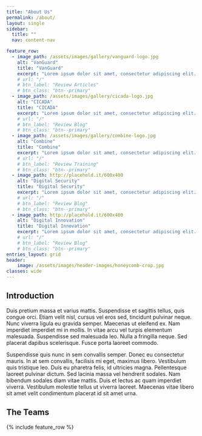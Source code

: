 ```yaml
---
title: "About Us"
permalink: /about/
layout: single
sidebar:
  title: ""
  nav: content-nav

feature_row:
  - image_path: /assets/images/gallery/vanguard-logo.jpg
    alt: "VanGuard"
    title: "VanGuard"
    excerpt: "Lorem ipsum dolor sit amet, consectetur adipiscing elit. Sed luctus, velit nec fringilla rutrum, est elit eleifend lectus, eu hendrerit magna neque nec quam. Aliquam at convallis quam."
    # url: "/"
    # btn_label: "Review Articles"
    # btn_class: "btn--primary"
  - image_path: /assets/images/gallery/cicada-logo.jpg
    alt: "CICADA"
    title: "CICADA"
    excerpt: "Lorem ipsum dolor sit amet, consectetur adipiscing elit. Sed luctus, velit nec fringilla rutrum, est elit eleifend lectus, eu hendrerit magna neque nec quam. Aliquam at convallis quam."
    # url: "/"
    # btn_label: "Review Blog"
    # btn_class: "btn--primary"
  - image_path: /assets/images/gallery/combine-logo.jpg
    alt: "Combine"
    title: "Combine"
    excerpt: "Lorem ipsum dolor sit amet, consectetur adipiscing elit. Sed luctus, velit nec fringilla rutrum, est elit eleifend lectus, eu hendrerit magna neque nec quam. Aliquam at convallis quam."
    # url: "/"
    # btn_label: "Review Training"
    # btn_class: "btn--primary"
  - image_path: http://placehold.it/600x400
    alt: "Digital Security"
    title: "Digital Security"
    excerpt: "Lorem ipsum dolor sit amet, consectetur adipiscing elit. Sed luctus, velit nec fringilla rutrum, est elit eleifend lectus, eu hendrerit magna neque nec quam. Aliquam at convallis quam."
    # url: "/"
    # btn_label: "Review Blog"
    # btn_class: "btn--primary"
  - image_path: http://placehold.it/600x400
    alt: "Digital Innovation"
    title: "Digital Innovation"
    excerpt: "Lorem ipsum dolor sit amet, consectetur adipiscing elit. Sed luctus, velit nec fringilla rutrum, est elit eleifend lectus, eu hendrerit magna neque nec quam. Aliquam at convallis quam."
    # url: "/"
    # btn_label: "Review Blog"
    # btn_class: "btn--primary"
entries_layout: grid
header:
    image: /assets/images/header-images/honeycomb-crop.jpg
classes: wide
---
```

## Introduction
Duis pretium massa et varius mattis. Suspendisse et sagittis tellus, quis congue orci. Etiam velit nisl, cursus vel eros sed, tincidunt pulvinar neque. Nunc viverra ligula eu gravida semper. Maecenas ut eleifend ex. Nam imperdiet imperdiet mi in mollis. In vitae arcu vel turpis elementum malesuada. Suspendisse sed malesuada leo. Nulla a fringilla neque. Sed placerat dapibus scelerisque. Fusce porta laoreet commodo.

Suspendisse quis nunc in sem convallis semper. Donec eu consectetur mauris. In at sem convallis, facilisis mi eget, maximus libero. Vestibulum quis tristique leo. Duis eu pharetra felis, id ultricies magna. Pellentesque laoreet pulvinar dictum. Sed lacinia massa vel hendrerit sodales. Nam bibendum sodales diam vitae mattis. Duis et lectus ac quam imperdiet viverra. Vestibulum molestie tellus ut viverra laoreet. Maecenas vitae libero sit amet velit condimentum placerat id sit amet urna.

## The Teams
{% include feature_row %}